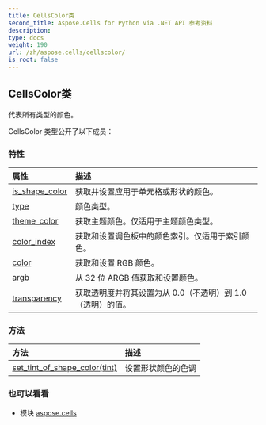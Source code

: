```yaml
---
title: CellsColor类
second_title: Aspose.Cells for Python via .NET API 参考资料
description:
type: docs
weight: 190
url: /zh/aspose.cells/cellscolor/
is_root: false
---
```

## CellsColor类
代表所有类型的颜色。



CellsColor 类型公开了以下成员：

### 特性
|属性|描述|
| :- | :- |
| [is_shape_color](/cells/python-net/zh/aspose.cells/cellscolor/is_shape_color) |获取并设置应用于单元格或形状的颜色。|
| [type](/cells/python-net/zh/aspose.cells/cellscolor/type) |颜色类型。|
| [theme_color](/cells/python-net/zh/aspose.cells/cellscolor/theme_color) |获取主题颜色。仅适用于主题颜色类型。|
| [color_index](/cells/python-net/zh/aspose.cells/cellscolor/color_index) |获取和设置调色板中的颜色索引。仅适用于索引颜色。|
| [color](/cells/python-net/zh/aspose.cells/cellscolor/color) |获取和设置 RGB 颜色。|
| [argb](/cells/python-net/zh/aspose.cells/cellscolor/argb) |从 32 位 ARGB 值获取和设置颜色。|
| [transparency](/cells/python-net/zh/aspose.cells/cellscolor/transparency) |获取透明度并将其设置为从 0.0（不透明）到 1.0（透明）的值。|


### 方法
|方法|描述|
| :- | :- |
| [set_tint_of_shape_color(tint)](/cells/python-net/zh/aspose.cells/cellscolor/set_tint_of_shape_color/#float) |设置形状颜色的色调|



### 也可以看看
* 模块 [aspose.cells](..)
